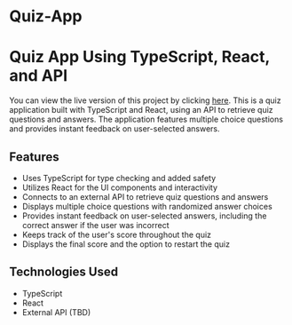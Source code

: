 # Quiz-App
# Quiz App Using TypeScript, React, and API
You can view the live version of this project by clicking [here](https://unrivaled-tapioca-41459f.netlify.app/).
This is a quiz application built with TypeScript and React, using an API to retrieve quiz questions and answers. The application features multiple choice questions and provides instant feedback on user-selected answers.

## Features

- Uses TypeScript for type checking and added safety
- Utilizes React for the UI components and interactivity
- Connects to an external API to retrieve quiz questions and answers
- Displays multiple choice questions with randomized answer choices
- Provides instant feedback on user-selected answers, including the correct answer if the user was incorrect
- Keeps track of the user's score throughout the quiz
- Displays the final score and the option to restart the quiz

## Technologies Used

- TypeScript
- React
- External API (TBD)

